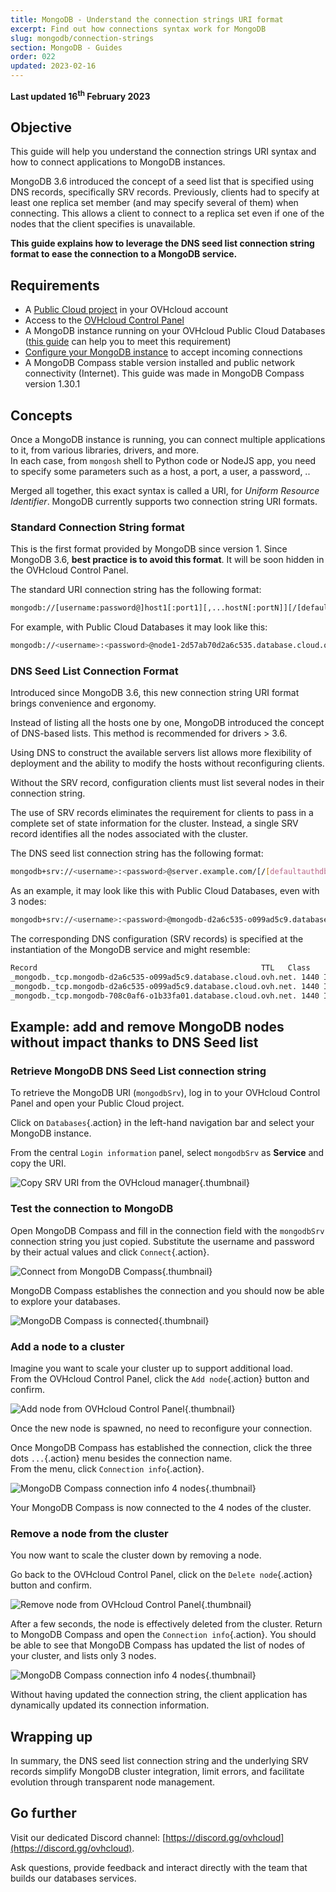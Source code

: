 ```yaml
---
title: MongoDB - Understand the connection strings URI format
excerpt: Find out how connections syntax work for MongoDB
slug: mongodb/connection-strings
section: MongoDB - Guides
order: 022
updated: 2023-02-16
---
```


**Last updated 16<sup>th</sup> February 2023**

## Objective

This guide will help you understand the connection strings URI syntax and how to connect applications to MongoDB instances.

MongoDB 3.6 introduced the concept of a seed list that is specified using DNS records, specifically SRV records. Previously, clients had to specify at least one replica set member (and may specify several of them) when connecting. This allows a client to connect to a replica set even if one of the nodes that the client specifies is unavailable.

**This guide explains how to leverage the DNS seed list connection string format to ease the connection to a MongoDB service.**

## Requirements

- A [Public Cloud project](https://www.ovhcloud.com/en/public-cloud/) in your OVHcloud account
- Access to the [OVHcloud Control Panel](https://ca.ovh.com/auth/?action=gotomanager&from=https://www.ovh.com/world/&ovhSubsidiary=we)
- A MongoDB instance running on your OVHcloud Public Cloud Databases ([this guide](https://docs.ovh.com/us/en/publiccloud/databases/getting-started/) can help you to meet this requirement)
- [Configure your MongoDB instance](https://docs.ovh.com/us/en/publiccloud/databases/mongodb/managing-service/) to accept incoming connections
- A MongoDB Compass stable version installed and public network connectivity (Internet). This guide was made in MongoDB Compass version 1.30.1

## Concepts

Once a MongoDB instance is running, you can connect multiple applications to it, from various libraries, drivers, and more.<br>
In each case, from `mongosh` shell to Python code or NodeJS app, you need to specify some parameters such as a host, a port, a user, a password, ..

Merged all together, this exact syntax is called a URI, for *Uniform Resource Identifier*. MongoDB currently supports two connection string URI formats.

### Standard Connection String format

This is the first format provided by MongoDB since version 1. 
Since MongoDB 3.6, **best practice is to avoid this format**. It will be soon hidden in the OVHcloud Control Panel.

The standard URI connection string has the following format:

```bash
mongodb://[username:password@]host1[:port1][,...hostN[:portN]][/[defaultauthdb][?options]]
```

For example, with Public Cloud Databases it may look like this:

```bash
mongodb://<username>:<password>@node1-2d57ab70d2a6c535.database.cloud.ovh.net,node2-2d57ab70d2a6c535.database.cloud.ovh.net,node3-2d57ab70d2a6c535.database.cloud.ovh.net/admin?replicaSet=replicaset&tls=true
```

### DNS Seed List Connection Format

Introduced since MongoDB 3.6, this new connection string URI format brings convenience and ergonomy.

Instead of listing all the hosts one by one, MongoDB introduced the concept of DNS-based lists. This method is recommended for drivers > 3.6.

Using DNS to construct the available servers list allows more flexibility of deployment and the ability to modify the hosts without reconfiguring clients.

Without the SRV record, configuration clients must list several nodes in their connection string.

The use of SRV records eliminates the requirement for clients to pass in a complete set of state information for the cluster. Instead, a single SRV record identifies all the nodes associated with the cluster.

The DNS seed list connection string has the following format:

```bash
mongodb+srv://<username>:<password>@server.example.com/[/[defaultauthdb][?options]]
```

As an example, it may look like this with Public Cloud Databases, even with 3 nodes:

```bash
mongodb+srv://<username>:<password>@mongodb-d2a6c535-o099ad5c9.database.cloud.ovh.net/admin?replicaSet=replicaset&tls=true
```

The corresponding DNS configuration (SRV records) is specified at the instantiation of the MongoDB service and might resemble:

```bash
Record                                                  TTL   Class    Priority Weight Port  Target
_mongodb._tcp.mongodb-d2a6c535-o099ad5c9.database.cloud.ovh.net. 1440 IN SRV   0        5      27017 node1-2d57ab70d2a6c535.database.cloud.ovh.net.
_mongodb._tcp.mongodb-d2a6c535-o099ad5c9.database.cloud.ovh.net. 1440 IN SRV   0        5      27017 node2-2d57ab70d2a6c535.database.cloud.ovh.net.
_mongodb._tcp.mongodb-708c0af6-o1b33fa01.database.cloud.ovh.net. 1440 IN SRV   0        5      27017 node3-2d57ab70d2a6c535.database.cloud.ovh.net.
```

## Example: add and remove MongoDB nodes without impact thanks to DNS Seed list

### Retrieve MongoDB DNS Seed List connection string

To retrieve the MongoDB URI (`mongodbSrv`), log in to your OVHcloud Control Panel and open your Public Cloud project.

Click on `Databases`{.action} in the left-hand navigation bar and select your MongoDB instance.

From the central `Login information` panel, select `mongodbSrv` as **Service** and copy the URI.

![Copy SRV URI from the OVHcloud manager](images/copy-srv-ovhcloud-control-panel.png){.thumbnail}

### Test the connection to MongoDB

Open MongoDB Compass and fill in the connection field with the `mongodbSrv` connection string you just copied.
Substitute the username and password by their actual values and click `Connect`{.action}.

![Connect from MongoDB Compass](images/connect-compass.png){.thumbnail}

MongoDB Compass establishes the connection and you should now be able to explore your databases.

![MongoDB Compass is connected](images/compass-connected.png){.thumbnail}

### Add a node to a cluster

Imagine you want to scale your cluster up to support additional load.<br>
From the OVHcloud Control Panel, click the `Add node`{.action} button and confirm.

![Add node from OVHcloud Control Panel](images/add-node-ovhcloud-control-panel.png){.thumbnail}

Once the new node is spawned, no need to reconfigure your connection.

Once MongoDB Compass has established the connection, click the three dots `...`{.action} menu besides the connection name.<br>
From the menu, click `Connection info`{.action}.

![MongoDB Compass connection info 4 nodes](images/compass-connection-info-4-nodes.png){.thumbnail}

Your MongoDB Compass is now connected to the 4 nodes of the cluster.

### Remove a node from the cluster

You now want to scale the cluster down by removing a node.

Go back to the OVHcloud Control Panel, click on the `Delete node`{.action} button and confirm.

![Remove node from OVHcloud Control Panel](images/remove-node-ovhcloud-control-panel.png){.thumbnail}

After a few seconds, the node is effectively deleted from the cluster.
Return to MongoDB Compass and open the `Connection info`{.action}.
You should be able to see that MongoDB Compass has updated the list of nodes of your cluster, and lists only 3 nodes.

![MongoDB Compass connection info 4 nodes](images/compass-connection-info-3-nodes.png){.thumbnail}

Without having updated the connection string, the client application has dynamically updated its connection information.

## Wrapping up

In summary, the DNS seed list connection string and the underlying SRV records simplify MongoDB cluster integration, limit errors, and facilitate evolution through transparent node management.

## Go further

Visit our dedicated Discord channel: [https://discord.gg/ovhcloud](https://discord.gg/ovhcloud).

Ask questions, provide feedback and interact directly with the team that builds our databases services.